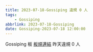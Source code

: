 ```yaml
---
title: 2023-07-18-Gossiping 違規 0 人
tags:
    - Gossiping
abbrlink: 2023-07-18-Gossiping
date: Gossiping-2023-07-18 12:00:00
---
```

Gossiping 板 [板規連結](https://www.ptt.cc/bbs/Gossiping/M.1637425085.A.07D.html)
昨天違規 0 人
